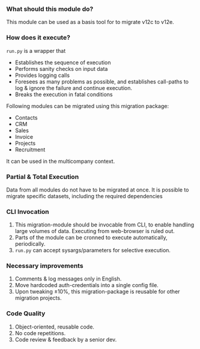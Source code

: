 ### What should this module do?

This module can be used as a basis tool for to migrate v12c to v12e.

### How does it execute?

`run.py` is a wrapper that 

- Establishes the sequence of execution
- Performs sanity checks on input data
- Provides logging calls
- Foresees as many problems as possible, and establishes call-paths to log & ignore the failure and continue execution.
- Breaks the execution in fatal conditions


Following modules can be migrated using this migration package:

- Contacts
- CRM
- Sales
- Invoice
- Projects
- Recruitment

It can be used in the multicompany context.

### Partial & Total Execution

Data from all modules do not have to be migrated at once. 
It is possible to migrate specific datasets, including the required dependencies

### CLI Invocation

1. This migration-module should be invocable from CLI, to enable handling large volumes of data.
Executing from web-browser is ruled out.
2. Parts of the module can be cronned to execute automatically, periodically.
3. `run.py` can accept sysargs/parameters for selective execution.

### Necessary improvements

1. Comments & log messages only in English.
2. Move hardcoded auth-credentials into a single config file.
3. Upon tweaking ±10%, this migration-package is reusable for other migration projects.

### Code Quality

1. Object-oriented, reusable code. 
2. No code repetitions.
2. Code review & feedback by a senior dev.